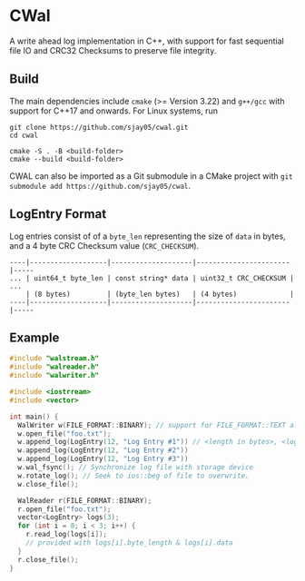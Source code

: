 # CWal

A write ahead log implementation in C++, with support for fast sequential file IO and CRC32 Checksums to preserve file integrity. 

## Build
The main dependencies include `cmake` (>= Version 3.22) and `g++/gcc` with support for C++17 and onwards. For Linux systems, run
```
git clone https://github.com/sjay05/cwal.git
cd cwal

cmake -S . -B <build-folder>
cmake --build <build-folder>
```

CWAL can also be imported as a Git submodule in a CMake project with `git submodule add https://github.com/sjay05/cwal`.

## LogEntry Format
Log entries consist of of a `byte_len` representing the size of `data` in bytes, and a 4 byte CRC Checksum value (`CRC_CHECKSUM`).
```
----|-------------------|--------------------|-----------------------|-----
... | uint64_t byte_len | const string* data | uint32_t CRC_CHECKSUM | ... 
    | (8 bytes)         | (byte_len bytes)   | (4 bytes)             |
----|-------------------|--------------------|-----------------------|-----
```

## Example
```cpp
#include "walstream.h"
#include "walreader.h"
#include "walwriter.h"

#include <iostrream>
#include <vector>

int main() {
  WalWriter w(FILE_FORMAT::BINARY); // support for FILE_FORMAT::TEXT also
  w.open_file("foo.txt");
  w.append_log(LogEntry(12, "Log Entry #1")) // <length in bytes>, <log message>
  w.append_log(LogEntry(12, "Log Entry #2")) 
  w.append_log(LogEntry(12, "Log Entry #3")) 
  w.wal_fsync(); // Synchronize log file with storage device
  w.rotate_log(); // Seek to ios::beg of file to overwrite.
  w.close_file();

  WalReader r(FILE_FORMAT::BINARY);
  r.open_file("foo.txt");
  vector<LogEntry> logs(3);
  for (int i = 0; i < 3; i++) {
    r.read_log(logs[i]);
    // provided with logs[i].byte_length & logs[i].data
  }
  r.close_file();
}
```
